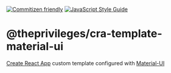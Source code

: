 [![Commitizen friendly](https://img.shields.io/badge/commitizen-friendly-brightgreen.svg)](http://commitizen.github.io/cz-cli/)
[![JavaScript Style Guide](https://img.shields.io/badge/code_style-standard-brightgreen.svg)](https://standardjs.com)

# @theprivileges/cra-template-material-ui

[Create React App](https://create-react-app.dev/) custom template configured with [Material-UI](https://material-ui.com/)
